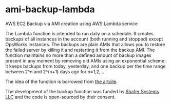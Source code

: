 # ami-backup-lambda
AWS EC2 Backup via AMI creation using AWS Lambda service

The Lambda function is intended to run daily on a schedule. It creates backups of all instances 
in the account (both running and stopped) except OpsWorks instances. The backups are plain AMIs
that allows you to restore the failed server by killing it and restarting it from the backup AMI.
The function maintains no more than a defined amount of backup images present in any moment by
removing old AMIs using an exponential scheme: it keeps backups from today, yesterday, and one
backup per the time range between 2^n and 2^(n+1) days ago for n=1,2,...

The idea of the function is borrowed from 
[the artcile](http://blog.powerupcloud.com/2016/02/15/automate-ebs-snapshots-using-lambda-function/).

The development of the backup function was funded by [Shafer Systems LLC](http://www.shafersystems.com) 
and the code is open-sourced by their consent.
